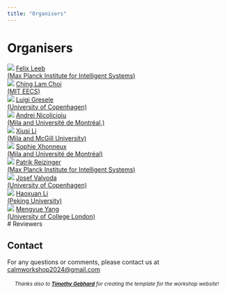 ```yaml
---
title: "Organisers"
---
```


# Organisers


<div class="list-of-people">
    <div class="person">
        <td><img src="/organizer_felix.jpeg"></td>
        <td><a href="https://felixludos.com/">Felix Leeb <br>(Max Planck Institute for Intelligent Systems)</a></td>
    </div>
    <div class="person">
        <td><img src="/organizer_ching_lam.jpeg"></td>
        <td><a href="https://chinglamchoi.github.io/cchoi/">Ching Lam Choi<br>(MIT EECS)</a></td>
    </div>
    <div class="person">
        <td><img src="/organizer_luigi.jpeg"></td>
        <td><a href="https://lgresele.github.io/">Luigi Gresele<br>(University of Copenhagen)</a></td>
    </div>
    <div class="person">
        <td><img src="/organizer_andrei.jpeg"></td>
        <td><a href="https://andreinicolicioiu.github.io/">Andrei Nicolicioiu <br>(Mila and Université de Montréal,)</a></td>
    </div>
    <div class="person">
        <td><img src="/organizer_xiusi.jpeg"></td>
        <td><a href="todo">Xiusi Li <br>(Mila and McGill University)</a></td>
    </div>
    <div class="person">
        <td><img src="/organizer_sophie.jpeg"></td>
        <td><a href="todo/">Sophie Xhonneux<br>(Mila and Université de Montréal)</a></td>
    </div>
    <div class="person">
        <td><img src="/organizer_patrik.jpeg"></td>
        <td><a href="https://rpatrik96.github.io/">Patrik Reizinger<br>(Max Planck Institute for Intelligent Systems)</a></td>
    </div>
    <div class="person">
        <td><img src="/organizer_josef.jpeg"></td>
        <td><a href="https://valvoda.github.io/">Josef Valvoda <br>(University of Copenhagen)</a></td>
    </div>
    <div class="person">
        <td><img src="/organizer_haoxuan.jpeg"></td>
        <td><a href="https://scholar.google.com/citations?user=gtDqiucAAAAJ&hl=en">Haoxuan Li<br>(Peking University)</a></td>
    </div>
    <div class="person">
        <td><img src="/organizer_mengyue.webp"></td>
        <td><a href="https://ymy4323460.github.io/">Mengyue Yang <br>(University of College London)</a></td>
    </div>
</div>
# Reviewers

<!-- Adam Li, Columbia University

Alexander Hägele, ETHZ - ETH Zurich

Biwei Huang, Carnegie Mellon University

Bohdan Kivva, University of Chicago

Bryon Aragam, University of Chicago

Chandler Squires, Massachusetts Institute of Technology

Cian Eastwood, University of Edinburgh

Daniel Malinsky, Johns Hopkins University

Davide Talon, Università degli Studi di Genova, Istituto Italiano di Tecnologia

Dhanya Sridhar, Université de Montréal and Mila-Quebec AI Institute

Furui Liu, Huawei Technologies Ltd.

Gargi Balasubramaniam, University of Illinois, Urbana Champaign

Gemma Elyse Moran, Columbia University

Goutham Rajendran, University of Chicago

Hamza Keurti, ETHZ - ETH Zurich

Ignavier Ng, Carnegie Mellon University

Jack Brady, Texas A&M

Jason Hartford, Montreal Institute for Learning Algorithms, University of Montreal, University of Montreal

Jeffrey Adams, University of Copenhagen

Johann Brehmer, Qualcomm AI Research

Jovana Mitrovic, DeepMind

Junzhe Zhang, Columbia University

Kartik Ahuja, Montreal Institute for Learning Algorithms

Kevin Muyuan Xia, Columbia University

Michel Besserve, Max Planck Institute for Intelligent Systems, Tübingen

Mingming Gong, University of Melbourne

Patrick Burauel, California Institute of Technology

Phillip Lippe, University of Amsterdam

Pim De Haan, University of Amsterdam

Ricardo Pio Monti, Meta

Ruibo Tu, KTH Royal Institute of Technology, Stockholm, Sweden

Sebastien Lachapelle, University of Montreal

Sergio Hernan Garrido Mejia, Max Planck Institute for Intelligent Systems, Tübingen

Shantanu Gupta, Carnegie Mellon University

Shohei Shimizu, Shiga University

Shruti Joshi, École de technologie supérieure

T. Anderson Keller, University of Amsterdam

Vitoria Barin Pacela, Montreal Institute for Learning Algorithms, University of Montreal, Université de Montréal

Yujia Zheng, Carnegie Mellon University -->

## Contact

For any questions or comments, please contact us at <calmworkshop2024@gmail.com>

<div style="width: 100%; font-size: smaller; text-align: center; margin-top: 18px;">
    <em>Thanks also to <strong><a href="https://timothygebhard.de">Timothy Gebhard</a></strong> for creating the template for the workshop website!</em>
</div>
